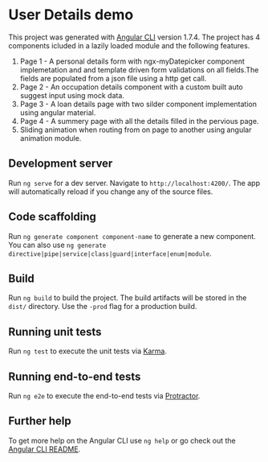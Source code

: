 # User Details demo

This project was generated with [Angular CLI](https://github.com/angular/angular-cli) version 1.7.4.
The project has 4 components icluded in a lazily loaded module and the following features.
 1. Page 1 - A personal details form with ngx-myDatepicker component implemetation and and template driven form validations on all                      fields.The fields are populated from a json file using a http get call.
 2. Page 2 - An occupation details component with a custom built auto suggest input using mock data.
 3. Page 3 - A loan details page with two silder component implementation using angular material.
 4. Page 4 - A summery page with all the details filled in the pervious page.
 5. Sliding animation when routing from on page to another using angular animation module.

## Development server

Run `ng serve` for a dev server. Navigate to `http://localhost:4200/`. The app will automatically reload if you change any of the source files.

## Code scaffolding

Run `ng generate component component-name` to generate a new component. You can also use `ng generate directive|pipe|service|class|guard|interface|enum|module`.

## Build

Run `ng build` to build the project. The build artifacts will be stored in the `dist/` directory. Use the `-prod` flag for a production build.

## Running unit tests

Run `ng test` to execute the unit tests via [Karma](https://karma-runner.github.io).

## Running end-to-end tests

Run `ng e2e` to execute the end-to-end tests via [Protractor](http://www.protractortest.org/).

## Further help

To get more help on the Angular CLI use `ng help` or go check out the [Angular CLI README](https://github.com/angular/angular-cli/blob/master/README.md).
